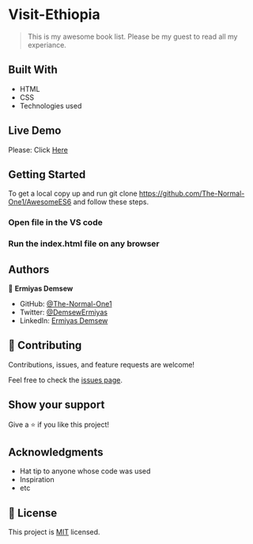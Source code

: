 # Visit-Ethiopia

> This is my awesome book list. Please be my guest to read all my experiance.

## Built With

- HTML
- CSS
- Technologies used

## Live Demo

Please: Click [Here](https://the-normal-one1.github.io/AwesomeES6/)

## Getting Started

To get a local copy up and run git clone https://github.com/The-Normal-One1/AwesomeES6 and follow these steps.

### Open file in the VS code

### Run the index.html file on any browser

## Authors

👤 **Ermiyas Demsew**

- GitHub: [@The-Normal-One1](https://github.com/The-Normal-One1)
- Twitter: [@DemsewErmiyas](https://twitter.com/DemsewErmiyas)
- LinkedIn: [Ermiyas Demsew](https://linkedin.com/in/ErmiyasDemsew)

## 🤝 Contributing

Contributions, issues, and feature requests are welcome!

Feel free to check the [issues page](../../issues/).

## Show your support

Give a ⭐️ if you like this project!

## Acknowledgments

- Hat tip to anyone whose code was used
- Inspiration
- etc

## 📝 License

This project is [MIT](./MIT.md) licensed.
